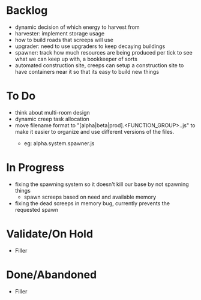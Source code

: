 # Backlog
* dynamic decision of which energy to harvest from
* harvester: implement storage usage
* how to build roads that screeps will use
* upgrader: need to use upgraders to keep decaying buildings
* spawner: track how much resources are being produced per tick to see what we can keep up with, a bookkeeper of sorts
* automated construction site, creeps can setup a construction site to have containers near it so that its easy to build new things

# To Do
* think about multi-room design
* dynamic creep task allocation
* move filename format to "[alpha|beta|prod].<FUNCTION_GROUP>.<FUNCTION>.js" to make it easier to organize and use different versions of the files.
  * eg: alpha.system.spawner.js

# In Progress
* fixing the spawning system so it doesn't kill our base by not spawning things
    * spawn screeps based on need and available memory
* fixing the dead screeps in memory bug, currently prevents the requested spawn

# Validate/On Hold
* Filler

# Done/Abandoned
* Filler